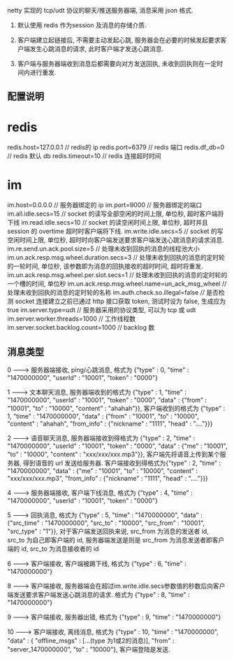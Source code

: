netty 实现的 tcp/udt 协议的聊天/推送服务器端, 消息采用 json 格式.<br/>

1. 默认使用 redis 作为session 及消息的存储介质.<br/>

2. 客户端建立起链接后, 不需要主动发起心跳, 服务器会在必要的时候发起要求客户端发生心跳消息的请求, 此时客户端才发送心跳消息.<br/>

3. 客户端与服务器端收到消息后都需要向对方发送回执, 未收到回执则在一定时间内进行重发.

<h2>配置说明<h2>

# redis
redis.host=127.0.0.1  // redis的 ip
redis.port=6379 // redis 端口
redis.df_db=0 // redis 默认 db
redis.timeout=10 // redis 连接超时时间

# im
im.host=0.0.0.0  // 服务器绑定的 ip
im.port=9000 // 服务器绑定的端口
im.all.idle.secs=15 // socket 的读写全部空闲的时间上限, 单位秒, 超时客户端将下线
im.read.idle.secs=10 // socket 的读空闲时间上限, 单位秒, 超时并且 session 的 overtime 超时时客户端将下线.
im.write.idle.secs=5 // socket 的写空闲时间上限, 单位秒, 超时时向客户端发送要求客户端发送心跳消息的请求消息.
im.re.send.un.ack.pool.size=5 // 处理未收到回执的消息的线程池大小
im.un.ack.resp.msg.wheel.duration.secs=3 // 处理未收到回执的消息的定时轮的一轮时间, 单位秒, 该参数即为消息的回执接收的超时时间, 超时将重发.
im.un.ack.resp.msg.wheel.per.slot.secs=1 // 处理未收到回执的消息的定时轮的一个槽的时间, 单位秒
im.un.ack.resp.msg.wheel.name=un_ack_msg_wheel // 处理未收到回执的消息的定时轮的名称
im.auth.check.so.illegal=false // 是否检测 socket 连接建立之前已通过 http 接口获取 token, 测试时设为 false, 生成应为 true
im.server.type=udt // 服务器采用的协议类型, 可以为 tcp 或 udt
im.server.worker.threads=1000 // 工作线程数
im.server.socket.backlog.count=1000 // backlog 数
<br/>

<h2>消息类型</h2>
0 ---> 服务器端接收, ping/心跳消息, 格式为 {"type" : 0, "time" : "1470000000", "userId" : "10001", "token" : "0000"}

1 ---> 文本聊天消息, 服务器端收到的格式为 {"type" : 1, "time" : "1470000000", "userId" : "10001", "token" : "0000", "data" : {"from" : "10001", "to" : "10000", "content" : "ahahah"}}, 客户端收到的格式为 {"type" : 1, "time" : "1470000000", "data" : {"from" : "10001", "to" : "10000", "content" : "ahahah", "from_info" : {"nickname" : "1111", "head" : "...."}}}

2 ---> 语音聊天消息, 服务器端接收到得格式为 {"type" : 2, "time" : "1470000000", "userId" : "10001", "token" : "0000", "data" : {"me" : "10001", "to" : "10000", "content" : "xxx/xxx/xxx.mp3"}},  客户端先将语音上传到某个服务器, 得到语音的 url 发送给服务器. 客户端接收到得格式为{"type" : 2, "time" : "1470000000",  "data" : {"me" : "10001", "to" : "10000", "content" : "xxx/xxx/xxx.mp3", "from_info" : {"nickname" : "1111", "head" : "...."}}}

4 ---> 服务器端接收, 客户端下线消息, 格式为 {"type" : 4, "time" : "1470000000", "userId" : "10001", "token" : "0000"}

5 ---> 回执消息, 格式为 {"type" : 5, "time" : "1470000000", "data" : {"src_time" : "1470000000", "src_to" : "10000", "src_from" : "10001", "src_type" : "1"}}, 对于客户端发送回执来说, src_from 为消息的发送者 id, src_to 为自己即客户端的 id, 服务器端发送是则是 src_from 为消息发送者即客户端的 id, src_to 为消息接收者的 id

6 ---> 客户端接收, 客户端被踢下线, 格式为 {"type" : 6, "time" : "1470000000"}

8 ---> 客户端接收, 服务器端会在超过im.write.idle.secs参数值的秒数后向客户端发送要求客户端发送心跳消息的请求. 格式为 {"type" : 8, "time" : "1470000000"}

9 ---> 客户端接收, 服务器出错, 格式为 {"type" : 9, "time" : "1470000000"}

10 ---> 客户端接收, 离线消息, 格式为 {"type" : 10, "time" : "1470000000", "data" : { "offline_msgs" : [...(type 为1或2的消息)], "from" : "server_1470000000", "to" : "10000"}, 客户端登陆是发送.
